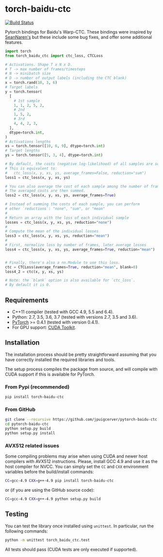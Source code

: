 # torch-baidu-ctc

[![Build Status](https://travis-ci.com/jpuigcerver/pytorch-baidu-ctc.svg?token=HF64eTvPxEUcjjUPXpgm&branch=master)](https://travis-ci.com/jpuigcerver/pytorch-baidu-ctc)

Pytorch bindings for Baidu's Warp-CTC. These bindings were inspired by
[SeanNaren's](https://github.com/SeanNaren/warp-ctc) but these include some bug fixes,
and offer some additional features.

```python
import torch
from torch_baidu_ctc import ctc_loss, CTCLoss

# Activations. Shape T x N x D.
# T -> max number of frames/timesteps
# N -> minibatch size
# D -> number of output labels (including the CTC blank)
x = torch.rand(10, 3, 6)
# Target labels
y = torch.tensor(
  [
    # 1st sample
    1, 1, 2, 5, 2,
    # 2nd
    1, 5, 2,
    # 3rd
    4, 4, 2, 3,
  ],
  dtype=torch.int,
)
# Activations lengths
xs = torch.tensor([10, 6, 9], dtype=torch.int)
# Target lengths
ys = torch.tensor([5, 3, 4], dtype=torch.int)

# By default, the costs (negative log-likelihood) of all samples are summed.
# This is equivalent to:
#   ctc_loss(x, y, xs, ys, average_frames=False, reduction="sum")
loss1 = ctc_loss(x, y, xs, ys)

# You can also average the cost of each sample among the number of frames.
# The averaged costs are then summed.
loss2 = ctc_loss(x, y, xs, ys, average_frames=True)

# Instead of summing the costs of each sample, you can perform
# other `reductions`: "none", "sum", or "mean"
#
# Return an array with the loss of each individual sample
losses = ctc_loss(x, y, xs, ys, reduction="none")
#
# Compute the mean of the individual losses
loss3 = ctc_loss(x, y, xs, ys, reduction="mean")
#
# First, normalize loss by number of frames, later average losses
loss4 = ctc_loss(x, y, xs, ys, average_frames=True, reduction="mean")


# Finally, there's also a nn.Module to use this loss.
ctc = CTCLoss(average_frames=True, reduction="mean", blank=0)
loss4_2 = ctc(x, y, xs, ys)

# Note: the `blank` option is also available for `ctc_loss`.
# By default it is 0.
```

## Requirements

- C++11 compiler (tested with GCC 4.9, 5.5 and 6.4).
- Python: 2.7, 3.5, 3.6, 3.7 (tested with versions 2.7, 3.5 and 3.6).
- [PyTorch](http://pytorch.org/) >= 0.4.1 (tested with version 0.4.1).
- For GPU support: [CUDA Toolkit](https://developer.nvidia.com/cuda-zone).

## Installation

The installation process should be pretty straightforward assuming that you
have correctly installed the required libraries and tools.

The setup process compiles the package from source, and will compile with
CUDA support if this is available for PyTorch.

### From Pypi (recommended)

```bash
pip install torch-baidu-ctc
```

### From GitHub

```bash
git clone --recursive https://github.com/jpuigcerver/pytorch-baidu-ctc.git
cd pytorch-baidu-ctc
python setup.py build
python setup.py install
```

### AVX512 related issues

Some compiling problems may arise when using CUDA and newer host compilers
with AVX512 instructions. Please, install GCC 4.9 and use it as the host
compiler for NVCC. You can simply set the `CC` and `CXX` environment variables
before the build/install commands:

```bash
CC=gcc-4.9 CXX=g++-4.9 pip install torch-baidu-ctc
```

or (if you are using the GitHub source code):

```bash
CC=gcc-4.9 CXX=g++-4.9 python setup.py build
```

## Testing

You can test the library once installed using `unittest`. In particular,
run the following commands:

```bash
python -m unittest torch_baidu_ctc.test
```

All tests should pass (CUDA tests are only executed if supported).
